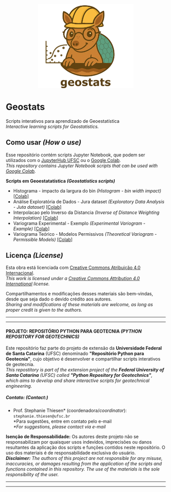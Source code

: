 <p align="center">
<img src="images/geostats-logo.png" alt="A flat, vector-style logo featuring a smiling cartoon armadillo with a light brown body and pastel blue hexagonal shell. The armadillo wears round glasses, giving it a studious and friendly look, and is framed inside a circular emblem with soft earthy colors, rolling green hills, and a beige sky in the background. There is a variogram behind the armadillo. Below the circle, the text “geostats” appears in bold dark brown letters." width="300">
</p>

# Geostats
Scripts interativos para aprendizado de Geoestatística \
_Interactive learning scripts for  Geostatistics._

## Como usar _(How o use)_

Esse repositório contém scripts Jupyter Notebook, que podem ser utilizados com o [JupyterHub UFSC](https://notebooks.inf.ufsc.br/) ou o [Google Colab](https://colab.research.google.com/).\
_This repository contains Jupyter Notebook scripts that can be used with [Google Colab](https://colab.research.google.com/)._

**Scripts em Geoestatatística _(Geostatistics scripts)_**
- Histograma - impacto da largura do bin _(Histogram - bin width impact)_ [[Colab]](https://colab.research.google.com/github/geoUFSC/geostats/blob/main/BinWidthImpact.ipynb)
- Análise Exploratória de Dados - Jura dataset _(Exploratory Data Analysis - Juta dataset)_ [[Colab]](https://colab.research.google.com/github/geoUFSC/geostats/blob/main/EDA_JuraDataset.ipynb)
- Interpolacao pelo Inverso da Distancia _(Inverse of Distance Weighting Interpolation)_ [[Colab]](https://colab.research.google.com/github/geoUFSC/geostats/blob/main/IDW.ipynb)
- Variograma Experimental - Exemplo _(Experimental Variogram - Example)_ [[Colab]](https://colab.research.google.com/github/geoUFSC/geostats/blob/main/ExpVariogram_Example.ipynb)
- Variograma Teórico - Modelos Permissivos _(Theoretical Variogram - Permissible Models)_ [[Colab]](https://colab.research.google.com/github/geoUFSC/geostats/blob/main/PermissibleModels_TheoVariogram.ipynb)



## Licença _(License)_

Esta obra está licenciada com [Creative Commons Atribuição 4.0 Internacional](https://creativecommons.org/licenses/by/4.0/).\
_This work is licensed under a [Creative Commons Attribution 4.0 International](https://creativecommons.org/licenses/by/4.0/) license._

Compartilhamentos e modificações desses materiais são bem-vindas, desde que seja dado o devido crédito aos autores.\
_Sharing and modifications of these materials are welcome, as long as proper credit is given to the authors._


---
---
#### **PROJETO: REPOSITÓRIO PYTHON PARA GEOTECNIA _(PYTHON REPOSITORY FOR GEOTECHNICS)_**
Este repositório faz parte do projeto de extensão da **Universidade Federal de Santa Catarina** (UFSC) denominado **"Repositório Python para Geotecnia"**, cujo objetivo é desenvolver e compartilhar scripts interativos de geotecnia.\
_This repostitory is part of the extension project of the **Federal University of Santa Catarina** (UFSC) called **"Python Repository for Geotechnics"**, which aims to develop and share interactive scripts for geotechnical engineering._

##### **Contato: _(Contact:)_**
- Prof. Stephanie Thiesen* (coordenadora/_coordinator_): `stephanie.thiesen@ufsc.br` \
 *Para sugestões, entre em contato pelo e-mail \
_*For suggestions, please contact via e-mail_

**Isenção de Responsabilidade:**
Os autores deste projeto não se responsabilizam por quaisquer usos indevidos, imprecisões ou danos resultantes da aplicação dos scripts e funções contidos neste repositório. O uso dos materiais é de responsabilidade exclusiva do usuário. \
**_Disclaimer:_** _The authors of this project are not responsible for any misuse, inaccuracies, or damages resulting from the application of the scripts and functions contained in this repository. The use of the materials is the sole responsibility of the user._

---
---

